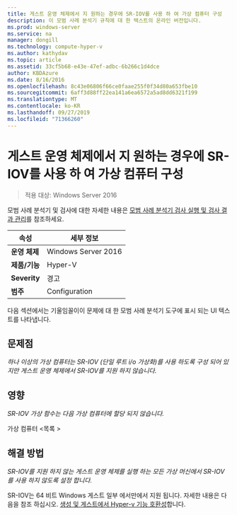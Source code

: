 ```yaml
---
title: 게스트 운영 체제에서 지 원하는 경우에 SR-IOV를 사용 하 여 가상 컴퓨터 구성
description: 이 모범 사례 분석기 규칙에 대 한 텍스트의 온라인 버전입니다.
ms.prod: windows-server
ms.service: na
manager: dongill
ms.technology: compute-hyper-v
ms.author: kathydav
ms.topic: article
ms.assetid: 33cf5b68-e43e-47ef-adbc-6b266c1d4dce
author: KBDAzure
ms.date: 8/16/2016
ms.openlocfilehash: 8c43e06806f66ce0faae255f0f34d80a653fbe10
ms.sourcegitcommit: 6aff3d88ff22ea141a6ea6572a5ad8dd6321f199
ms.translationtype: MT
ms.contentlocale: ko-KR
ms.lasthandoff: 09/27/2019
ms.locfileid: "71366260"
---
```

# <a name="configure-virtual-machines-to-use-sr-iov-only-when-supported-by-the-guest-operating-system"></a>게스트 운영 체제에서 지 원하는 경우에 SR-IOV를 사용 하 여 가상 컴퓨터 구성

>적용 대상: Windows Server 2016

모범 사례 분석기 및 검사에 대한 자세한 내용은 [모범 사례 분석기 검사 실행 및 검사 결과 관리](https://go.microsoft.com/fwlink/p/?LinkID=223177)를 참조하세요.  
  
|속성|세부 정보|  
|-|-|  
|**운영 체제**|Windows Server 2016|  
|**제품/기능**|Hyper-V|  
|**Severity**|경고|  
|**범주**|Configuration|  
  
다음 섹션에서는 기울임꼴이이 문제에 대 한 모범 사례 분석기 도구에 표시 되는 UI 텍스트를 나타냅니다.  
  
## <a name="issue"></a>문제점  
*하나 이상의 가상 컴퓨터는 SR-IOV (단일 루트 i/o 가상화)를 사용 하도록 구성 되어 있지만 게스트 운영 체제에서 SR-IOV를 지원 하지 않습니다.*  
  
## <a name="impact"></a>영향  
*SR-IOV 가상 함수는 다음 가상 컴퓨터에 할당 되지 않습니다.*  
  
가상 컴퓨터 \<목록 >  
  
## <a name="resolution"></a>해결 방법  
*SR-IOV를 지원 하지 않는 게스트 운영 체제를 실행 하는 모든 가상 머신에서 SR-IOV를 사용 하지 않도록 설정 합니다.*  
  
SR-IOV는 64 비트 Windows 게스트 일부 에서만에서 지원 됩니다. 자세한 내용은 다음을 참조 하십시오. [생성 및 게스트에서 Hyper-v 기능 호환성](../Hyper-V-feature-compatibility-by-generation-and-guest.md)합니다.  
  


